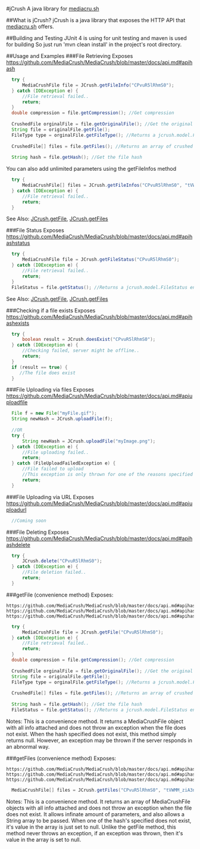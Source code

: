 #jCrush
A java library for [mediacru.sh][1]



##What is jCrush?
jCrush is a java library that exposes the HTTP API that [mediacru.sh][2] offers.


##Building and Testing
JUnit 4 is using for unit testing and maven is used for building
So just run 'mvn clean install' in the project's root directory.

##Usage and Examples
###File Retrieving
Exposes https://github.com/MediaCrush/MediaCrush/blob/master/docs/api.md#apihash
```java
  try {
      MediaCrushFile file = JCrush.getFileInfo("CPvuR5lRhmS0");
  } catch (IOException e) {
      //File retrieval failed..
	  return;
  }
  double compression = file.getCompression(); //Get compression
  
  CrushedFile orginalFile = file.getOriginalFile(); //Get the original file
  String file = originalFile.getFile();
  FileType type = orginalFile.getFileType(); //Returns a jcrush.model.FileType enum
  
  CrushedFile[] files = file.getFiles(); //Returns an array of crushed files
  
  String hash = file.getHash(); //Get the file hash
```

You can also add unlimited parameters using the getFileInfos method
```java
  try {
      MediaCrushFile[] files = JCrush.getFileInfos("CPvuR5lRhmS0", "tVWMM_ziA3nm", ...);
  } catch (IOException e) {
      //File retrieval failed..
	  return;
  }
```

See Also: [JCrush.getFile][3], [JCrush.getFiles][4]

###File Status
Exposes https://github.com/MediaCrush/MediaCrush/blob/master/docs/api.md#apihashstatus
```java
  try {
      MediaCrushFile file = JCrush.getFileStatus("CPvuR5lRhmS0");
  } catch (IOException e) {
      //File retrieval failed..
	  return;
  }
  FileStatus = file.getStatus(); //Returns a jcrush.model.FileStatus enum
```

See Also: [JCrush.getFile][3], [JCrush.getFiles][4]

###Checking if a file exists
Exposes https://github.com/MediaCrush/MediaCrush/blob/master/docs/api.md#apihashexists
```java
  try {
      boolean result = JCrush.doesExist("CPvuR5lRhmS0");
  } catch (IOException e) {
      //Checking failed, server might be offline..
	  return;
  }
  if (result == true) {
     //The file does exist
  }
```

###File Uploading via files
Exposes https://github.com/MediaCrush/MediaCrush/blob/master/docs/api.md#apiuploadfile
```java
  File f = new File("myFile.gif");
  String newHash = JCrush.uploadFile(f);
  
  //OR
  try {
      String newHash = JCrush.uploadFile("myImage.png");
  } catch (IOException e) {
      //File uploading failed..
	  return;
  } catch (FileUploadFailedException e) {
      //File failed to upload
	  //This exception is only thrown for one of the reasons specified in the API documentation
	  return;
  }
```

###File Uploading via URL
Exposes https://github.com/MediaCrush/MediaCrush/blob/master/docs/api.md#apiuploadurl
```java
  //Coming soon
```

###File Deleting
Exposes https://github.com/MediaCrush/MediaCrush/blob/master/docs/api.md#apihashdelete
```java
  try {
      JCrush.delete("CPvuR5lRhmS0");
  } catch (IOException e) {
      //File deletion failed..
	  return;
  }
```

###getFile (convenience method)
Exposes:
    
    https://github.com/MediaCrush/MediaCrush/blob/master/docs/api.md#apihash
    https://github.com/MediaCrush/MediaCrush/blob/master/docs/api.md#apihashstatus
    https://github.com/MediaCrush/MediaCrush/blob/master/docs/api.md#apihashexists
```java
  try {
      MediaCrushFile file = JCrush.getFile("CPvuR5lRhmS0");
  } catch (IOException e) {
      //File retrieval failed..
	  return;
  }
  double compression = file.getCompression(); //Get compression
  
  CrushedFile orginalFile = file.getOriginalFile(); //Get the original file
  String file = originalFile.getFile();
  FileType type = orginalFile.getFileType(); //Returns a jcrush.model.FileType enum
  
  CrushedFile[] files = file.getFiles(); //Returns an array of crushed files
  
  String hash = file.getHash(); //Get the file hash
  FileStatus = file.getStatus(); //Returns a jcrush.model.FileStatus enum
```

Notes: This is a convenience method. It returns a MediaCrushFile object with all info attached and does not throw an exception 
when the file does not exist. When the hash specified does not exist, this method simply returns null. However, an exception
may be thrown if the server responds in an abnormal way.

###getFiles (convenience method)
Exposes:
    
    https://github.com/MediaCrush/MediaCrush/blob/master/docs/api.md#apihash
    https://github.com/MediaCrush/MediaCrush/blob/master/docs/api.md#apihashstatus
    https://github.com/MediaCrush/MediaCrush/blob/master/docs/api.md#apihashexists
```java
  MediaCrushFile[] files = JCrush.getFiles("CPvuR5lRhmS0", "tVWMM_ziA3nm", ...);
```

Notes: This is a convenience method. It returns an array of MediaCrushFile objects with all info attached and does not throw an exception 
when the file does not exist. It allows infinate amount of parameters, and also allows a String array to be passed. 
When one of the hash's specified does not exist, it's value in the array is just set to null. Unlike the getFile method, this method never
throws an exception, if an exception was thrown, then it's value in the array is set to null.


[1]: https://github.com/MediaCrush/MediaCrush
[2]: https://mediacru.sh/docs/API
[3]: https://github.com/hypereddie10/jCrush#getfile-convenience-method
[4]: https://github.com/hypereddie10/jCrush#getfiles-convenience-method
